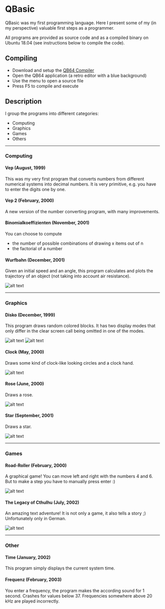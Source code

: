 # QBasic

QBasic was my first programming language. Here I present some of my (in my perspective) valuable first steps as a programmer.

All programs are provided as source code and as a compiled binary on Ubuntu 18.04 (see instructions below to compile the code).

## Compiling

* Download and setup the [QB64 Compiler](https://github.com/Galleondragon/qb64)
* Open the QB64 application (a retro editor with a blue background)
* Use the menu to open a source file
* Press F5 to compile and execute

## Description

I group the programs into different categories:

* Computing
* Graphics
* Games
* Others

---

### Computing

#### Vep (August, 1999)

This was my very first program that converts numbers from different numerical systems into decimal numbers. It is very primitive, e.g. you have to enter the digits one by one.

#### Vep 2 (February, 2000)

A new version of the number converting program, with many improvements.

#### Binomialkoeffizienten (November, 2001)

You can choose to compute
* the number of possible combinations of drawing x items out of n
* the factorial of a number

#### Wurfbahn (December, 2001)

Given an initial speed and an angle, this program calculates and plots the trajectory of an object (not taking into account air resistance).

![alt text](images/wurfbahn.png "Wurfbahn screenshot")

---

### Graphics

#### Disko (December, 1999)

This program draws random colored blocks. It has two display modes that only differ in the clear screen call being omitted in one of the modes.

![alt text](images/disko_1.png "Disko screenshot 1")
![alt text](images/disko_2.png "Disko screenshot 2")

#### Clock (May, 2000)

Draws some kind of clock-like looking circles and a clock hand.

![alt text](images/clock.png "Clock screenshot")

#### Rose (June, 2000)

Draws a rose.

![alt text](images/rose.png "Rose screenshot")

#### Star (September, 2001)

Draws a star.

![alt text](images/star.png "Star screenshot")

---

### Games

#### Road-Roller (February, 2000)

A graphical game! You can move left and right with the numbers 4 and 6. But to make a step you have to manually press enter :)

![alt text](images/roadroller.png "Road-Roller screenshot")

#### The Legacy of Cthulhu (July, 2002)

An amazing text adventure! It is not only a game, it also tells a story ;) Unfortunately only in German.

![alt text](images/legacy.png "The legacy of Cthulhu screenshot")

---

### Other

#### Time (January, 2002)

This program simply displays the current system time.

#### Frequenz (February, 2003)

You enter a frequency, the program makes the according sound for 1 second. Crashes for values below 37. Frequencies somewhere above 20 kHz are played incorrectly.


